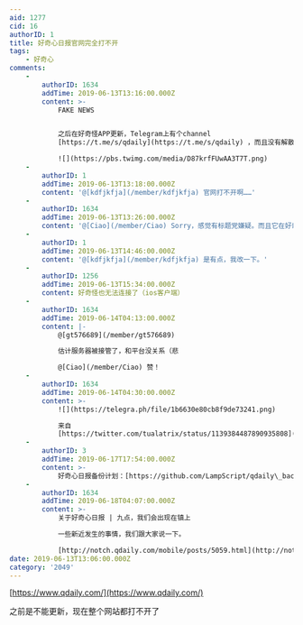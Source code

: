 ```yaml
---
aid: 1277
cid: 16
authorID: 1
title: 好奇心日报官网完全打不开
tags:
    - 好奇心
comments:
    -
        authorID: 1634
        addTime: 2019-06-13T13:16:00.000Z
        content: >-
            FAKE NEWS


            之后在好奇怪APP更新，Telegram上有个channel
            [https://t.me/s/qdaily](https://t.me/s/qdaily) ，而且没有解散  

            ![](https://pbs.twimg.com/media/D87krfFUwAA3T7T.png)
    -
        authorID: 1
        addTime: 2019-06-13T13:18:00.000Z
        content: '@[kdfjkfja](/member/kdfjkfja) 官网打不开啊……'
    -
        authorID: 1634
        addTime: 2019-06-13T13:26:00.000Z
        content: '@[Ciao](/member/Ciao) Sorry，感觉有标题党嫌疑。而且它在好奇怪上还在更新，官网的确打不开，但标题不当。'
    -
        authorID: 1
        addTime: 2019-06-13T14:46:00.000Z
        content: '@[kdfjkfja](/member/kdfjkfja) 是有点，我改一下。'
    -
        authorID: 1256
        addTime: 2019-06-13T15:34:00.000Z
        content: 好奇怪也无法连接了（ios客户端）
    -
        authorID: 1634
        addTime: 2019-06-14T04:13:00.000Z
        content: |-
            @[gt576689](/member/gt576689)

            估计服务器被接管了，和平台没关系（悲

            @[Ciao](/member/Ciao) 赞！
    -
        authorID: 1634
        addTime: 2019-06-14T04:30:00.000Z
        content: >-
            ![](https://telegra.ph/file/1b6630e80cb8f9de73241.png)  

            来自
            [https://twitter.com/tualatrix/status/1139384487890935808](https://twitter.com/tualatrix/status/1139384487890935808)
    -
        authorID: 3
        addTime: 2019-06-17T17:54:00.000Z
        content: >-
            好奇心日报备份计划：[https://github.com/LampScript/qdaily\_backup](https://github.com/LampScript/qdaily_backup)
    -
        authorID: 1634
        addTime: 2019-06-18T04:07:00.000Z
        content: >-
            关于好奇心日报 | 九点，我们会出现在镇上  

            一些新近发生的事情，我们跟大家说一下。  

            [http://notch.qdaily.com/mobile/posts/5059.html](http://notch.qdaily.com/mobile/posts/5059.html)
date: 2019-06-13T13:06:00.000Z
category: '2049'
---
```


[https://www.qdaily.com/](https://www.qdaily.com/)

之前是不能更新，现在整个网站都打不开了
